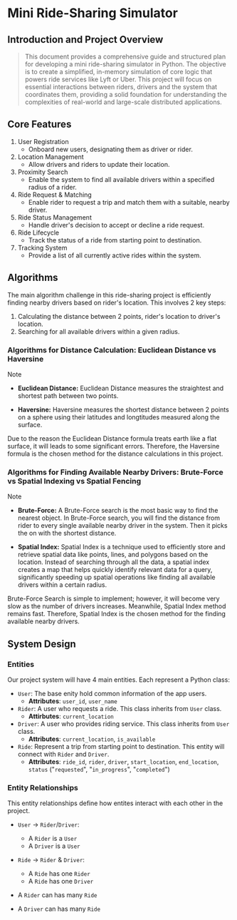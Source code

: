 # Mini Ride-Sharing Simulator

## Introduction and Project Overview
> This document provides a comprehensive guide and structured plan for developing a mini ride-sharing simulator in Python. The objective is to create a simplified, in-memory simulation of core logic that powers ride services like Lyft or Uber. This project will focus on essential interactions between riders, drivers and the system that coordinates them, providing a solid foundation for understanding the complexities of real-world and large-scale distributed applications.

## Core Features
1. User Registration
   - Onboard new users, designating them as driver or rider.
2. Location Management
   - Allow drivers and riders to update their location.
3. Proximity Search
   - Enable the system to find all available drivers within a specified radius of a rider.
4. Ride Request & Matching
   - Enable rider to request a trip and match them with a suitable, nearby driver.
5. Ride Status Management
   - Handle driver's decision to accept or decline a ride request.
6. Ride Lifecycle
   - Track the status of a ride from starting point to destination.
7. Tracking System
   - Provide a list of all currently active rides within the system.

## Algorithms
The main algorithm challenge in this ride-sharing project is efficiently finding nearby drivers based on rider's location. This involves 2 key steps:
1. Calculating the distance between 2 points, rider's location to driver's location.
2. Searching for all available drivers within a given radius.

### Algorithms for Distance Calculation: Euclidean Distance vs Haversine
> [!NOTE]
> - **Euclidean Distance:** Euclidean Distance measures the straightest and shortest path between two points.
> 
> - **Haversine:** Haversine measures the shortest distance between 2 points on a sphere using their latitudes and longtitudes measured along the surface.

Due to the reason the Euclidean Distance formula treats earth like a flat surface, it will leads to some significant errors. Therefore, the Haversine formula is the chosen method for the distance calculations in this project.

### Algorithms for Finding Available Nearby Drivers: Brute-Force vs Spatial Indexing vs Spatial Fencing 
> [!NOTE]
> - **Brute-Force:** A Brute-Force search is the most basic way to find the nearest object. In Brute-Force search, you will find the distance from rider to every single available nearby driver in the system. Then it picks the on with the shortest distance.
> 
> - **Spatial Index:** Spatial Index is a technique used to efficiently store and retrieve spatial data like points, lines, and polygons based on the location. Instead of searching through all the data, a spatial index creates a map that helps quickly identify relevant data for a query, significantly speeding up spatial operations like finding all available drivers within a certain radius.

Brute-Force Search is simple to implement; however, it will become very slow as the number of drivers increases. Meanwhile, Spatial Index method remains fast. Therefore, Spatial Index is the chosen method for the finding available nearby drivers. 

## System Design

### Entities
Our project system will have 4 main entities. Each represent a Python class:
- `User`: The base enity hold common information of the app users.
   - **Attributes**: `user_id`, `user_name`
- `Rider`: A user who requests a ride. This class inherits from `User` class.
   - **Attirbutes**: `current_location`
- `Driver`: A user who provides riding service. This class inherits from `User` class.
   - **Attributes**: `current_location`, `is_available`
- `Ride`: Represent a trip from starting point to destination. This entity will connect with `Rider` and `Driver`.
   - **Attributes**: `ride_id`, `rider`, `driver`, `start_location`, `end_location`, `status` ("`requested`", "`in_progress`", "`completed`")

### Entity Relationships
This entity relationships define how entites interact with each other in the project.
- `User` -> `Rider`/`Driver`:
   - A `Rider` is a `User`
   - A `Driver` is a `User`
   
- `Ride` -> `Rider` & `Driver`:
   - A `Ride` has one `Rider`
   - A `Ride` has one `Driver`

- A `Rider` can has many `Ride`
- A `Driver` can has many `Ride` 